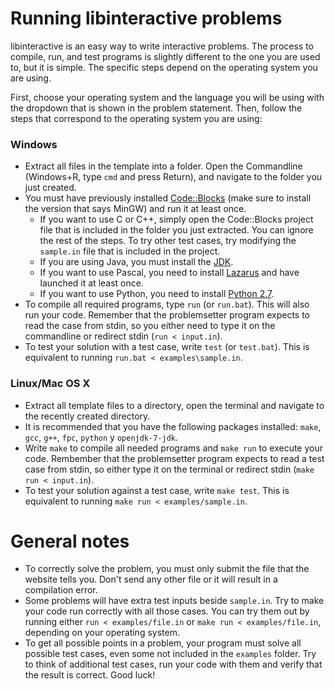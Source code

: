 # Running libinteractive problems

libinteractive is an easy way to write interactive problems. The process to
compile, run, and test programs is slightly different to the one you are used
to, but it is simple. The specific steps depend on the operating system you are
using.

First, choose your operating system and the language you will be using with the
dropdown that is shown in the problem statement. Then, follow the steps that
correspond to the operating system you are using:

### Windows

* Extract all files in the template into a folder. Open the Commandline
  (Windows+R, type `cmd` and press Return), and navigate to the folder you just
  created.
* You must have previously installed [Code::Blocks](http://www.codeblocks.org/downloads/binaries#windows)
  (make sure to install the version that says MinGW) and run it at least once.
    * If you want to use C or C++, simply open the Code::Blocks project file
      that is included in the folder you just extracted. You can ignore the
      rest of the steps. To try other test cases, try modifying the `sample.in`
      file that is included in the project.
    * If you are using Java, you must install the
      [JDK](http://www.oracle.com/technetwork/java/javase/downloads/).
    * If you want to use Pascal, you need to install
      [Lazarus](http://www.lazarus.freepascal.org/index.php?page=downloads) and
      have launched it at least once.
    * If you want to use Python, you need to install
      [Python 2.7](https://www.python.org/downloads/).
* To compile all required programs, type `run` (or `run.bat`). This will also
  run your code. Remember that the problemsetter program expects to read the
  case from stdin, so you either need to type it on the commandline or redirect
  stdin (`run < input.in`).
* To test your solution with a test case, write `test` (or `test.bat`). This is
  equivalent to running `run.bat < examples\sample.in`.

### Linux/Mac OS X

* Extract all template files to a directory, open the terminal and navigate to
  the recently created directory.
* It is recommended that you have the following packages installed: `make`,
  `gcc`, `g++`, `fpc`, `python` y `openjdk-7-jdk`.
* Write `make` to compile all needed programs and `make run` to execute your
  code. Rembember that the problemsetter program expects to read a test case
  from stdin, so either type it on the terminal or redirect stdin
  (`make run < input.in`).
* To test your solution against a test case, write `make test`. This is
  equivalent to running `make run < examples/sample.in`.

# General notes

* To correctly solve the problem, you must only submit the file that the
  website tells you. Don't send any other file or it will result in a
  compilation error.
* Some problems will have extra test inputs beside `sample.in`. Try to make
  your code run correctly with all those cases. You can try them out by running
  either `run < examples/file.in` or `make run < examples/file.in`, depending
  on your operating system.
* To get all possible points in a problem, your program must solve all possible
  test cases, even some not included in the `examples` folder. Try to think of
  additional test cases, run your code with them and verify that the result is
  correct. Good luck!

